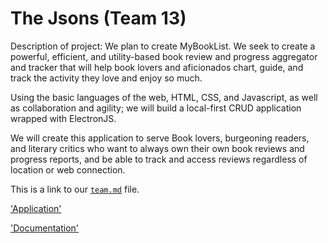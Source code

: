 # The Jsons (Team 13)

Description of project: We plan to create MyBookList.
We seek to create a powerful, efficient, and utility-based book review and progress aggregator and tracker that will help book lovers and aficionados chart, guide, and track the activity they love and enjoy so much.     

Using the basic languages of the web, HTML, CSS, and Javascript, as well as collaboration and agility; we will build a local-first CRUD application wrapped with ElectronJS.    

We will create this application to serve Book lovers, burgeoning readers, and literary critics who want to always own their own book reviews and progress reports, and be able to track and access reviews regardless of location or web connection.

This is a link to our [`team.md`](https://cse110-fa22-group13.github.io/cse110-fa22-group13/admin/team.md) file. 


['Application'](https://cse110-fa22-group13.github.io/cse110-fa22-group13/source/homepage/index.html) 

['Documentation'](https://cse110-fa22-group13.github.io/cse110-fa22-group13/docs) 
